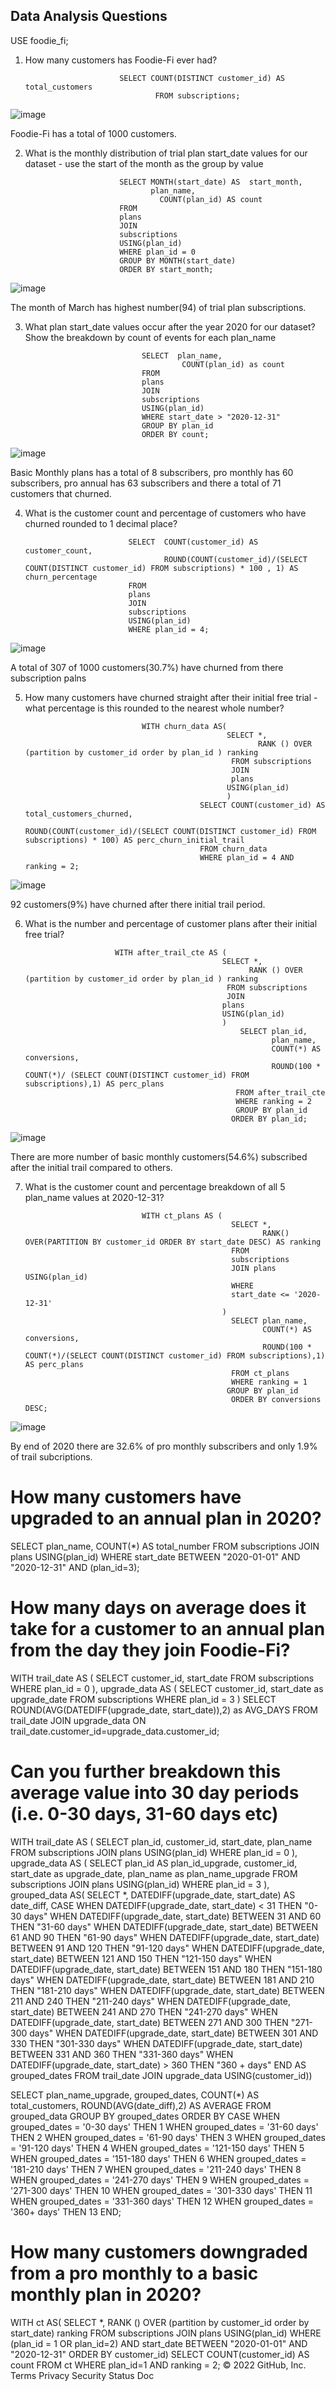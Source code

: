 ## Data Analysis Questions 

USE foodie_fi;

1. How many customers has Foodie-Fi ever had?

                            SELECT COUNT(DISTINCT customer_id) AS total_customers
                                    FROM subscriptions;
                                    
![image](https://user-images.githubusercontent.com/104596844/172413888-82db175e-7eff-47d6-8a62-fccb2057ed21.png)

Foodie-Fi has a total of 1000 customers.

2. What is the monthly distribution of trial plan start_date values for our dataset - use the start of the month as the group by value

                            SELECT MONTH(start_date) AS  start_month,
                                   plan_name,
	                                 COUNT(plan_id) AS count
                            FROM
                            plans
                            JOIN
                            subscriptions 
                            USING(plan_id)
                            WHERE plan_id = 0
                            GROUP BY MONTH(start_date)
                            ORDER BY start_month;

![image](https://user-images.githubusercontent.com/104596844/172414552-9d34b2b8-7cfd-41cf-87f0-5f130b6d6d79.png)

The month of March has highest number(94) of trial plan subscriptions.

3. What plan start_date values occur after the year 2020 for our dataset? Show the breakdown by count of events for each plan_name
                                  
                                 SELECT  plan_name,
                                          COUNT(plan_id) as count
                                 FROM
                                 plans
                                 JOIN
                                 subscriptions 
                                 USING(plan_id)
                                 WHERE start_date > "2020-12-31"
                                 GROUP BY plan_id
                                 ORDER BY count;
                                 
 ![image](https://user-images.githubusercontent.com/104596844/172416336-276c0eba-e43b-4aad-8186-0fbfd5f9dc73.png)

Basic Monthly plans has a total of 8 subscribers, pro monthly has 60 subscribers, pro annual has 63 subscribers and there a total of 71 customers that churned.

4. What is the customer count and percentage of customers who have churned rounded to 1 decimal place?

                              SELECT  COUNT(customer_id) AS customer_count,
                                      ROUND(COUNT(customer_id)/(SELECT COUNT(DISTINCT customer_id) FROM subscriptions) * 100 , 1) AS churn_percentage 
                              FROM
                              plans
                              JOIN
                              subscriptions 
                              USING(plan_id)
                              WHERE plan_id = 4;
                              
![image](https://user-images.githubusercontent.com/104596844/172417176-9527d2b6-588e-4c8d-926a-c26bc224d1a1.png)

A total of 307 of 1000 customers(30.7%) have churned from there subscription palns

5. How many customers have churned straight after their initial free trial - what percentage is this rounded to the nearest whole number?

                                 WITH churn_data AS(
                                                    SELECT *, 
                                                           RANK () OVER (partition by customer_id order by plan_id ) ranking
                                                     FROM subscriptions
                                                     JOIN
                                                     plans 
                                                    USING(plan_id)
                                                    )
                                              SELECT COUNT(customer_id) AS total_customers_churned,
	                                                   ROUND(COUNT(customer_id)/(SELECT COUNT(DISTINCT customer_id) FROM subscriptions) * 100) AS perc_churn_initial_trail
                                              FROM churn_data
                                              WHERE plan_id = 4 AND ranking = 2;
                                              
 ![image](https://user-images.githubusercontent.com/104596844/172418313-c801361a-9d15-4e6e-a731-ae38f6fb1b5e.png)

92 customers(9%) have churned after there initial trail period.

6. What is the number and percentage of customer plans after their initial free trial?

                           WITH after_trail_cte AS (
                                                   SELECT *, 
                                                         RANK () OVER (partition by customer_id order by plan_id ) ranking
                                                    FROM subscriptions
                                                    JOIN
                                                   plans 
                                                   USING(plan_id)
                                                   )
                                                       SELECT plan_id,
                                                              plan_name,
                                                              COUNT(*) AS conversions,
                                                              ROUND(100 * COUNT(*)/ (SELECT COUNT(DISTINCT customer_id) FROM subscriptions),1) AS perc_plans
                                                      FROM after_trail_cte
                                                      WHERE ranking = 2
                                                      GROUP BY plan_id
                                                     ORDER BY plan_id;

![image](https://user-images.githubusercontent.com/104596844/172419131-6e56325a-d8bb-4451-ae91-6ceb5c7abedf.png)

There are more number of basic monthly customers(54.6%) subscribed after the initial trail compared to others.

7. What is the customer count and percentage breakdown of all 5 plan_name values at 2020-12-31?

                                 WITH ct_plans AS (
                                                     SELECT *,
                                                            RANK() OVER(PARTITION BY customer_id ORDER BY start_date DESC) AS ranking
                                                     FROM
                                                     subscriptions 
                                                     JOIN plans USING(plan_id)
                                                     WHERE
                                                     start_date <= '2020-12-31'
                                                   )      
                                                     SELECT plan_name,
                                                            COUNT(*) AS conversions,
                                                            ROUND(100 * COUNT(*)/(SELECT COUNT(DISTINCT customer_id) FROM subscriptions),1) AS perc_plans
                                                     FROM ct_plans
                                                     WHERE ranking = 1
                                                    GROUP BY plan_id
                                                     ORDER BY conversions DESC;
                                                     
 ![image](https://user-images.githubusercontent.com/104596844/172420316-f8c56556-4c24-47d6-bf16-321678de5524.png)

By end of 2020 there are 32.6% of pro monthly subscribers and only 1.9% of trail subcriptions.
       
# How many customers have upgraded to an annual plan in 2020?
SELECT  plan_name,
        COUNT(*) AS total_number
FROM
subscriptions 
JOIN plans USING(plan_id)
WHERE start_date BETWEEN "2020-01-01" AND "2020-12-31" AND (plan_id=3);

# How many days on average does it take for a customer to an annual plan from the day they join Foodie-Fi?
WITH trail_date AS (
    SELECT customer_id,
		   start_date
    FROM subscriptions 
    WHERE plan_id = 0
),
upgrade_data AS (
    SELECT customer_id, 
           start_date as upgrade_date
    FROM subscriptions 
	WHERE plan_id = 3
)
SELECT ROUND(AVG(DATEDIFF(upgrade_date, start_date)),2) as AVG_DAYS
FROM trail_date 
JOIN 
upgrade_data
ON trail_date.customer_id=upgrade_data.customer_id;

# Can you further breakdown this average value into 30 day periods (i.e. 0-30 days, 31-60 days etc)
WITH trail_date AS (
    SELECT plan_id,
           customer_id,
           start_date,
           plan_name
    FROM subscriptions 
    JOIN plans
    USING(plan_id)
    WHERE plan_id = 0
),
upgrade_data AS (
    SELECT plan_id AS plan_id_upgrade,
           customer_id,
           start_date as upgrade_date,
           plan_name as plan_name_upgrade
    FROM subscriptions 
    JOIN plans 
    USING(plan_id)
	WHERE plan_id = 3
),
grouped_data AS(
SELECT *,
      DATEDIFF(upgrade_date, start_date) AS date_diff,
      CASE 
      WHEN DATEDIFF(upgrade_date, start_date) < 31 THEN "0-30 days"
	  WHEN DATEDIFF(upgrade_date, start_date) BETWEEN 31 AND 60 THEN "31-60 days"
	  WHEN DATEDIFF(upgrade_date, start_date) BETWEEN 61 AND 90 THEN "61-90 days"
      WHEN DATEDIFF(upgrade_date, start_date) BETWEEN 91 AND 120 THEN "91-120 days"
      WHEN DATEDIFF(upgrade_date, start_date) BETWEEN 121 AND 150 THEN "121-150 days"
      WHEN DATEDIFF(upgrade_date, start_date) BETWEEN 151 AND 180 THEN "151-180 days"
      WHEN DATEDIFF(upgrade_date, start_date) BETWEEN 181 AND 210 THEN "181-210 days"
      WHEN DATEDIFF(upgrade_date, start_date) BETWEEN 211 AND 240 THEN "211-240 days"
      WHEN DATEDIFF(upgrade_date, start_date) BETWEEN 241 AND 270 THEN "241-270 days"
      WHEN DATEDIFF(upgrade_date, start_date) BETWEEN 271 AND 300 THEN "271-300 days"
      WHEN DATEDIFF(upgrade_date, start_date) BETWEEN 301 AND 330 THEN "301-330 days"
      WHEN DATEDIFF(upgrade_date, start_date) BETWEEN 331 AND 360 THEN "331-360 days"
      WHEN DATEDIFF(upgrade_date, start_date) > 360 THEN "360 + days"
      END AS grouped_dates
FROM trail_date 
JOIN 
upgrade_data
USING(customer_id))

SELECT 
      plan_name_upgrade,
      grouped_dates,
      COUNT(*) AS total_customers, 
      ROUND(AVG(date_diff),2) AS AVERAGE
FROM grouped_data
GROUP BY grouped_dates
ORDER BY 
CASE
    WHEN grouped_dates = '0-30 days' THEN 1
    WHEN grouped_dates = '31-60 days' THEN 2
    WHEN grouped_dates = '61-90 days' THEN 3
    WHEN grouped_dates = '91-120 days' THEN 4
    WHEN grouped_dates = '121-150 days' THEN 5
    WHEN grouped_dates = '151-180 days' THEN 6
    WHEN grouped_dates = '181-210 days' THEN 7
    WHEN grouped_dates = '211-240 days' THEN 8
    WHEN grouped_dates = '241-270 days' THEN 9
    WHEN grouped_dates = '271-300 days' THEN 10
    WHEN grouped_dates = '301-330 days' THEN 11
    WHEN grouped_dates = '331-360 days' THEN 12
    WHEN grouped_dates = '360+ days' THEN 13
  END;

# How many customers downgraded from a pro monthly to a basic monthly plan in 2020?
WITH ct AS(
SELECT *,
	RANK () OVER (partition by customer_id order by start_date) ranking FROM 
subscriptions
JOIN
plans
USING(plan_id)
WHERE (plan_id = 1 OR plan_id=2) AND start_date BETWEEN "2020-01-01" AND "2020-12-31"
ORDER BY customer_id)
SELECT COUNT(customer_id) AS count FROM ct
WHERE plan_id=1 AND ranking = 2;
© 2022 GitHub, Inc.
Terms
Privacy
Security
Status
Doc
